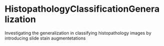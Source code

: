 # HistopathologyClassificationGeneralization
Investigating the generalization in classifying histopathology images by introducing slide stain augmentetations
